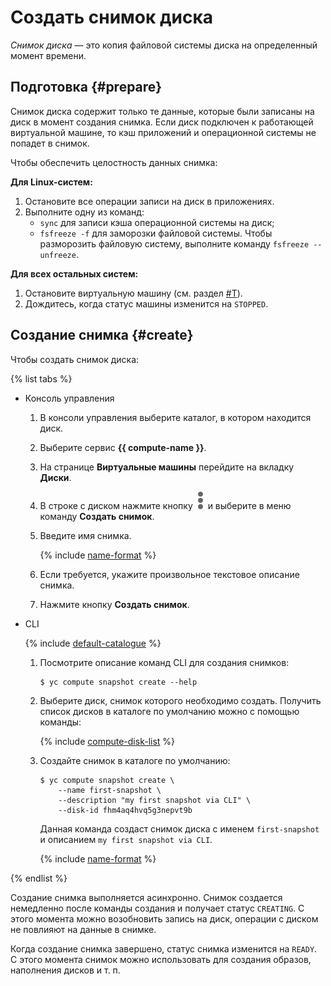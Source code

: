 # Создать снимок диска

_Снимок диска_ — это копия файловой системы диска на определенный момент времени.

## Подготовка {#prepare}

Снимок диска содержит только те данные, которые были записаны на диск в момент создания снимка. Если диск подключен к работающей виртуальной машине, то кэш приложений и операционной системы не попадет в снимок.

Чтобы обеспечить целостность данных снимка:

**Для Linux-систем:**

1. Остановите все операции записи на диск в приложениях.
1. Выполните одну из команд:
    - `sync` для записи кэша операционной системы на диск;
    - `fsfreeze -f` для заморозки файловой системы. Чтобы разморозить файловую систему, выполните команду `fsfreeze --unfreeze`.

**Для всех остальных систем:**

1. Остановите виртуальную машину (см. раздел [#T](../vm-control/vm-stop-and-start.md#stop)).
1. Дождитесь, когда статус машины изменится на `STOPPED`.

## Создание снимка {#create}

Чтобы создать снимок диска:

{% list tabs %}

- Консоль управления
  
  1. В консоли управления выберите каталог, в котором находится диск.
  1. Выберите сервис **{{ compute-name }}**.
  1. На странице **Виртуальные машины** перейдите на вкладку **Диски**.
  1. В строке с диском нажмите кнопку ![image](../../../_assets/dots.svg) и выберите в меню команду **Создать снимок**.
  1. Введите имя снимка.
  
      {% include [name-format](../../../_includes/name-format.md) %}
  
  1. Если требуется, укажите произвольное текстовое описание снимка.
  1. Нажмите кнопку **Создать снимок**.
  
- CLI
  
  {% include [default-catalogue](../../../_includes/default-catalogue.md) %}
  
  1. Посмотрите описание команд CLI для создания снимков:
  
      ```
      $ yc compute snapshot create --help
      ```
  
  1. Выберите диск, снимок которого необходимо создать. Получить список дисков в каталоге по умолчанию можно с помощью команды:
  
      {% include [compute-disk-list](../../../_includes/compute/disk-list.md) %}
  
  1. Создайте снимок в каталоге по умолчанию:
  
      ```
      $ yc compute snapshot create \
          --name first-snapshot \
          --description "my first snapshot via CLI" \
          --disk-id fhm4aq4hvq5g3nepvt9b
      ```
  
      Данная команда создаст снимок диска с именем `first-snapshot` и описанием `my first snapshot via CLI`.
  
      {% include [name-format](../../../_includes/name-format.md) %}
  
{% endlist %}

Создание снимка выполняется асинхронно. Снимок создается немедленно после команды создания и получает статус `CREATING`. С этого момента можно возобновить запись на диск, операции с диском не повлияют на данные в снимке.

Когда создание снимка завершено, статус снимка изменится на `READY`. С этого момента снимок можно использовать для создания образов, наполнения дисков и т. п.

